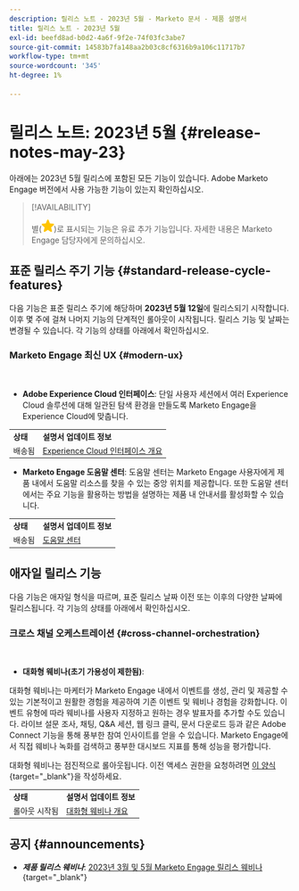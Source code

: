 ```yaml
---
description: 릴리스 노트 - 2023년 5월 - Marketo 문서 - 제품 설명서
title: 릴리스 노트 - 2023년 5월
exl-id: beefd8ad-b0d2-4a6f-9f2e-74f03fc3abe7
source-git-commit: 14583b7fa148aa2b03c8cf6316b9a106c11717b7
workflow-type: tm+mt
source-wordcount: '345'
ht-degree: 1%

---
```


# 릴리스 노트: 2023년 5월 {#release-notes-may-23}

아래에는 2023년 5월 릴리스에 포함된 모든 기능이 있습니다. Adobe Marketo Engage 버전에서 사용 가능한 기능이 있는지 확인하십시오.

>[!AVAILABILITY]
>
>별(![별](assets/yellow-star.png))로 표시되는 기능은 유료 추가 기능입니다. 자세한 내용은 Marketo Engage 담당자에게 문의하십시오.

## 표준 릴리스 주기 기능 {#standard-release-cycle-features}

다음 기능은 표준 릴리스 주기에 해당하며 **2023년 5월 12일**&#x200B;에 릴리스되기 시작합니다. 이후 몇 주에 걸쳐 나머지 기능의 단계적인 롤아웃이 시작됩니다. 릴리스 기능 및 날짜는 변경될 수 있습니다. 각 기능의 상태를 아래에서 확인하십시오.

### Marketo Engage 최신 UX {#modern-ux}

</br>

* **Adobe Experience Cloud 인터페이스**: 단일 사용자 세션에서 여러 Experience Cloud 솔루션에 대해 일관된 탐색 환경을 만들도록 Marketo Engage을 Experience Cloud에 맞춥니다.

<table> 
  <tr> 
   <td><b>상태</b></td>
   <td><b>설명서 업데이트 정보</b></td>
  </tr>
  <tr> 
   <td>배송됨</td>
   <td><a href="/help/marketo/product-docs/adobe-experience-cloud-integrations/experience-cloud-interface-overview.md">Experience Cloud 인터페이스 개요</a></td>
  </tr>
  </tbody>
</table>

* **Marketo Engage 도움말 센터**: 도움말 센터는 Marketo Engage 사용자에게 제품 내에서 도움말 리소스를 찾을 수 있는 중앙 위치를 제공합니다. 또한 도움말 센터에서는 주요 기능을 활용하는 방법을 설명하는 제품 내 안내서를 활성화할 수 있습니다.

<table> 
  <tr> 
   <td><b>상태</b></td>
   <td><b>설명서 업데이트 정보</b></td>
  </tr>
  <tr> 
   <td>배송됨</td>
   <td><a href="/help/marketo/getting-started/things-to-know/help-center.md">도움말 센터</a></td>
  </tr>
  </tbody>
</table>

## 애자일 릴리스 기능

다음 기능은 애자일 형식을 따르며, 표준 릴리스 날짜 이전 또는 이후의 다양한 날짜에 릴리스됩니다. 각 기능의 상태를 아래에서 확인하십시오.

### 크로스 채널 오케스트레이션 {#cross-channel-orchestration}

</br>

* **대화형 웨비나(초기 가용성이 제한됨)**:

대화형 웨비나는 마케터가 Marketo Engage 내에서 이벤트를 생성, 관리 및 제공할 수 있는 기본적이고 원활한 경험을 제공하여 기존 이벤트 및 웨비나 경험을 강화합니다. 이벤트 유형에 따라 웨비나를 사용자 지정하고 원하는 경우 발표자를 추가할 수도 있습니다. 라이브 설문 조사, 채팅, Q&amp;A 세션, 웹 링크 클릭, 문서 다운로드 등과 같은 Adobe Connect 기능을 통해 풍부한 참여 인사이트를 얻을 수 있습니다. Marketo Engage에서 직접 웨비나 녹화를 검색하고 풍부한 대시보드 지표를 통해 성능을 평가합니다.

대화형 웨비나는 점진적으로 롤아웃됩니다. 이전 액세스 권한을 요청하려면 [이 양식](https://forms.office.com/r/Jf4zFVCH0T){target="_blank"}을 작성하세요.

<table> 
  <tr> 
   <td><b>상태</b></td>
   <td><b>설명서 업데이트 정보</b></td>
  </tr>
  <tr> 
   <td>롤아웃 시작됨</td>
   <td><a href="https://experienceleague.adobe.com/docs/marketo/using/product-docs/demand-generation/events/interactive-webinars/interactive-webinars-overview.html?lang=ko">대화형 웨비나 개요</a></td>
  </tr>
  </tbody>
</table>

## 공지 {#announcements}

* **_제품 릴리스 웨비나_**: [2023년 3월 및 5월 Marketo Engage 릴리스 웨비나](https://engage.marketo.com/2023_March_May_Release_Webinar_OnDemandPage.html){target="_blank"}
